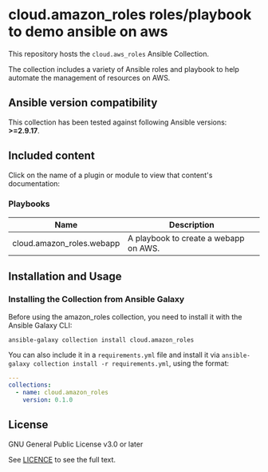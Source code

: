 # cloud.amazon_roles roles/playbook to demo ansible on aws

This repository hosts the `cloud.aws_roles` Ansible Collection.

The collection includes a variety of Ansible roles and playbook to help automate the management of resources on AWS.

<!--start requires_ansible-->
## Ansible version compatibility

This collection has been tested against following Ansible versions: **>=2.9.17**.

## Included content

Click on the name of a plugin or module to view that content's documentation:

<!--start collection content-->

### Playbooks
Name | Description
--- | ---
cloud.amazon_roles.webapp|A playbook to create a webapp on AWS.
<!--end collection content-->

## Installation and Usage

### Installing the Collection from Ansible Galaxy

Before using the amazon_roles collection, you need to install it with the Ansible Galaxy CLI:

    ansible-galaxy collection install cloud.amazon_roles

You can also include it in a `requirements.yml` file and install it via `ansible-galaxy collection install -r requirements.yml`, using the format:

```yaml
---
collections:
  - name: cloud.amazon_roles
    version: 0.1.0
```

## License

GNU General Public License v3.0 or later

See [LICENCE](https://github.com/ansible-collections/cloud.azure_roles/blob/main/LICENSE) to see the full text.
